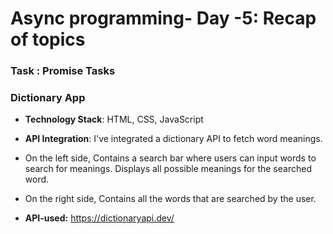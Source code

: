 # Async programming- Day -5: Recap of topics
### Task : Promise Tasks
### Dictionary App 
- **Technology Stack**: HTML, CSS, JavaScript
- **API Integration**: I've integrated a dictionary API to fetch word meanings.

- On the left side, Contains a search bar where users can input words to search for meanings. Displays all possible meanings for the searched word.
- On the right side, Contains all the words that are searched by the user.
- **API-used:** https://dictionaryapi.dev/
